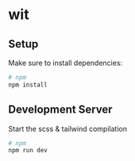 # wit

## Setup

Make sure to install dependencies:

```bash
# npm
npm install
```

## Development Server

Start the scss & tailwind compilation

```bash
# npm
npm run dev
```